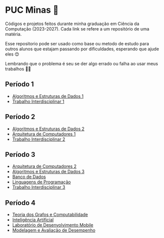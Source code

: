 # PUC Minas :office:

Códigos e projetos feitos durante minha graduação em Ciência da Computação (2023-2027). Cada link se refere a um repositório de uma matéria. 

Esse repositorio pode ser usado como base ou metodo de estudo para outros alunos que estajam passando por dificuldades, esperando que ajude eles :blush:

Lembrando que o problema é seu se der algo errado ou falha ao usar meus trabalhos 🎉🎉

## Período 1

* [Algoritmos e Estruturas de Dados 1](https://github.com/VitorLucioOliveira/AEDS-I)
* [Trabalho Interdisciplinar 1](https://github.com/ICEI-PUC-Minas-PMGCC-TI/ti-1-pmg-cc-m-20231-tiaw-moda-e-estilo)
  
## Período 2

* [Algoritmos e Estruturas de Dados 2](https://github.com/VitorLucioOliveira/AEDS-II)
* [Arquitetura de Computadores 1](https://github.com/VitorLucioOliveira/AC-I)
* [Trabalho Interdisciplinar 2](https://github.com/ICEI-PUC-Minas-CC-TI/plmg-cc-2023-2-ti2-g27-tunerater)

## Período 3
* [Arquitetura de Computadores 2](https://github.com/VitorLucioOliveira/AC-II)
* [Algoritmos e Estruturas de Dados 3](https://github.com/VitorLucioOliveira/AEDS-III)
* [Banco de Dados](https://github.com/VitorLucioOliveira/Banco-de-Dados)
* [Linguagens de Programação](https://github.com/VitorLucioOliveira/LP)
* [Trabalho Interdisciplinar 3](https://github.com/VitorLucioOliveira/TI-III)

## Período 4
* [Teoria dos Grafos e Computabilidade](https://github.com/VitorLucioOliveira/Grafos)
* [Inteligência Artificial](https://github.com/VitorLucioOliveira/Inteligencia-Artificial)
* [Laboratório de Desenvolvimento Mobile](https://github.com/LDDM-PUC-MG/leaf)
* [Modelagem e Avaliação de Desempenho](https://github.com/VitorLucioOliveira/Modelagem)



